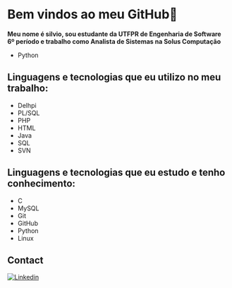 # Bem vindos ao meu GitHub👋

**Meu nome é silvio, sou estudante da UTFPR de Engenharia de Software 6º período e trabalho como Analista de Sistemas na Solus Computação**
* Python

## Linguagens e tecnologias que eu utilizo no meu trabalho:

* Delhpi
* PL/SQL
* PHP
* HTML
* Java
* SQL
* SVN

## Linguagens e tecnologias que eu estudo e tenho conhecimento:

* C
* MySQL
* Git
* GitHub
* Python
* Linux

## Contact 
[![Linkedin](https://img.shields.io/badge/LinkedIn-0077B5?style=for-the-badge&logo=linkedin&logoColor=white)](https://www.linkedin.com/in/silvio-j-oliveira-541b6a211/)

</div>
